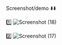 Screenshot/demo ⬇️⬇️

1️⃣ 
![Screenshot (18)](https://github.com/user-attachments/assets/983e590e-6b36-4c51-9728-6229776f5cd4)

2️⃣
![Screenshot (17)](https://github.com/user-attachments/assets/421385f5-53c5-41f1-a326-4442f3839960)
